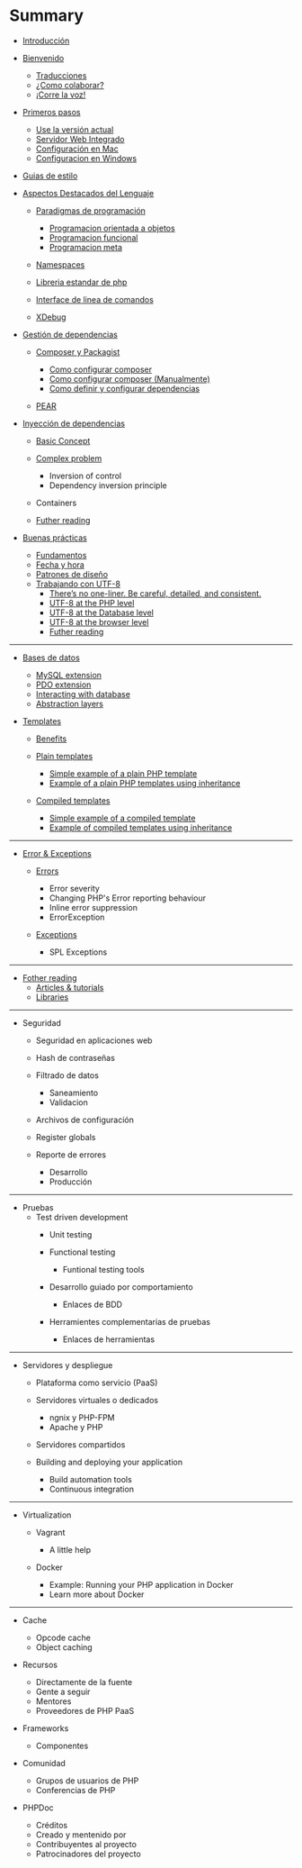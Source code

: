 # Summary

* [Introducción](README.md)
* [Bienvenido](bienvenido.md)
  * [Traducciones](traducciones.md)
  * [¿Como colaborar?](¿como-colaborar.md)
  * [¡Corre la voz!](¡corre-la-voz.md)

* [Primeros pasos](primeros-pasos.md)
  * [Use la versión actual](use-la-versión-actual.md)
  * [Servidor Web Integrado](servidor-web-integrado.md)
  * [Configuración en Mac](configuración-en-mac.md)
  * [Configuracion en Windows](configuracion-en-windows.md)

* [Guias de estilo](guias-de-estilo.md)
* [Aspectos Destacados del Lenguaje](aspectos-destacados-del-lenguaje.md)
  * [Paradigmas de programación](paradigmas-de-programación.md)
    * [Programacion orientada a objetos](programacion-orientada-a-objetos.md)
    * [Programacion funcional](programacion-funcional.md)
    * [Programacion meta](programacion-meta.md)

  * [Namespaces](namespaces.md)
  * [Libreria estandar de php](libreria-estandar-de-php.md)
  * [Interface de linea de comandos](interface-de-linea-de-comandos.md)
  * [XDebug](xdebug.md)

* [Gestión de dependencias](gestion-de-dependencias.md)
  * [Composer y Packagist](composer-y-packagist.md)
    * [Como configurar composer](como-configurar-composer.md)
    * [Como configurar composer \(Manualmente\)](como-configurar-composer-manualmente.md)
    * [Como definir y configurar dependencias](como-definir-y-configurar-dependencias.md)

  * [PEAR](pear.md)

* [Inyección de dependencias](inyección-de-dependencias.md)
  * [Basic Concept](basic-concept.md)
  * [Complex problem](complex-problem.md)
    * Inversion of control
    * Dependency inversion principle

  * Containers
  * [Futher reading](futher-reading.md)

* [Buenas prácticas](buenas-practicas.md)
  * [Fundamentos](fundamentos.md)
  * [Fecha y hora](fecha-y-hora.md)
  * [Patrones de diseño](patrones-de-diseño.md)
  * [Trabajando con UTF-8](trabajando-con-utf-8.md)
    * [There’s no one-liner. Be careful, detailed, and consistent.](theres-no-one-liner-be-careful-detailed-and-consistent.md)
    * [UTF-8 at the PHP level](utf-8-at-the-php-level.md)
    * [UTF-8 at the Database level](utf-8-at-the-database-level.md)
    * [UTF-8 at the browser level](utf-8-at-the-browser-level.md)
    * [Futher reading](futher-reading.md)



---

* [Bases de datos](bases-de-datos.md)
  * [MySQL extension](mysql-extension.md)
  * [PDO extension](pdo-extension.md)
  * [Interacting with database](interacting-with-database.md)
  * [Abstraction layers](abstraction-layers.md)

* [Templates](templates.md)
  * [Benefits](benefits.md)
  * [Plain templates](plain-templates.md)
    * [Simple example of a plain PHP template](simple-example-of-a-plain-php-template.md)
    * [Example of a plain PHP templates using inheritance](example-of-a-plain-php-templates-using-inheritance.md)

  * [Compiled templates](compiled-templates.md)
    * [Simple example of a compiled template](simple-example-of-a-compiled-template.md)
    * [Example of compiled templates using inheritance](example-of-compiled-templates-using-inheritance.md)



---

* [Error & Exceptions](error--exceptions.md)
  * [Errors](errors.md)
    * Error severity
    * Changing PHP's Error reporting behaviour
    * Inline error suppression
    * ErrorException

  * [Exceptions](exceptions.md)
    * SPL Exceptions



---

* [Fother reading](fother-reading.md)
  * [Articles & tutorials](articles--tutorials.md)
  * [Libraries](libraries.md)


---

* Seguridad
  * Seguridad en aplicaciones web
  * Hash de contraseñas
  * Filtrado de datos
    * Saneamiento
    * Validacion

  * Archivos de configuración
  * Register globals
  * Reporte de errores
    * Desarrollo
    * Producción



---

* Pruebas
  * Test driven development
    * Unit testing
    * Functional testing
      * Funtional testing tools

    * Desarrollo guiado por comportamiento
      * Enlaces de BDD

    * Herramientes complementarias de pruebas
      * Enlaces de herramientas




---

* Servidores y despliegue
  * Plataforma como servicio \(PaaS\)
  * Servidores virtuales o dedicados
    * ngnix y PHP-FPM
    * Apache y PHP

  * Servidores compartidos
  * Building and deploying your application
    * Build automation tools
    * Continuous integration



---

* Virtualization
  * Vagrant
    * A little help

  * Docker
    * Example: Running your PHP application in Docker
    * Learn more about Docker



---

* Cache
  * Opcode cache
  * Object caching

* Recursos
  * Directamente de la fuente
  * Gente a seguir
  * Mentores
  * Proveedores de PHP PaaS

* Frameworks
  * Componentes

* Comunidad
  * Grupos de usuarios de PHP
  * Conferencias de PHP

* PHPDoc
  * Créditos
  * Creado y mentenido por
  * Contribuyentes al proyecto
  * Patrocinadores del proyecto


